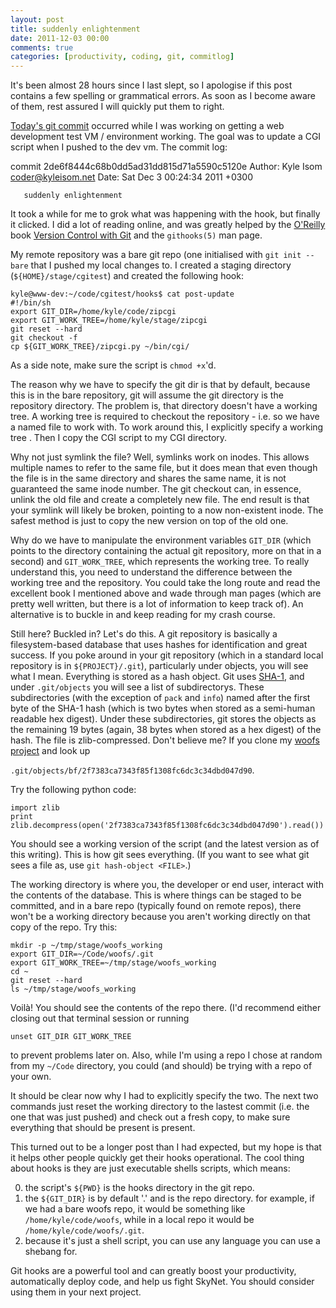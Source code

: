 ```yaml
---
layout: post
title: suddenly enlightenment
date: 2011-12-03 00:00
comments: true
categories: [productivity, coding, git, commitlog]
---
```


It's been almost 28 hours since I last slept, so I apologise if this
post contains a few spelling or grammatical errors. As soon as I
become aware of them, rest assured I will quickly put them to right.

[Today's git commit](http://www.kyleisom.net/blog/2011/11/35-dot_emacs) occurred
while I was working on getting a web development test VM / environment working. The
goal was to update a CGI script when I pushed to the dev vm. The commit log:

   commit 2de6f8444c68b0dd5ad31dd815d71a5590c5120e
   Author: Kyle Isom <coder@kyleisom.net>
   Date:   Sat Dec 3 00:24:34 2011 +0300
   
       suddenly enlightenment

It took a while for me to grok what was happening with the hook, but finally it clicked.
I did a lot of reading online, and was greatly helped by the [O'Reilly](https://www.ora.com)
book [Version Control with Git](https://shop.oreilly.com/product/9780596620137.do)
and the `githooks(5)` man page.

My remote repository was a bare git repo (one initialised with `git init --bare` that I 
pushed my local changes to. I created a staging directory (`${HOME}/stage/cgitest`)
and created the following hook:

    kyle@www-dev:~/code/cgitest/hooks$ cat post-update
    #!/bin/sh
    export GIT_DIR=/home/kyle/code/zipcgi
    export GIT_WORK_TREE=/home/kyle/stage/zipcgi
    git reset --hard
    git checkout -f
	cp ${GIT_WORK_TREE}/zipcgi.py ~/bin/cgi/


As a side note, make sure the script is `chmod +x`'d.

The reason why we have to specify the git dir is that by default,
because this is in the bare repository, git will assume the git
directory is the repository directory. The problem is, that directory
doesn't have a working tree. A working tree is required to checkout
the repository - i.e. so we have a named file to work with. To work
around this, I explicitly specify a working tree . Then I copy the CGI
script to my CGI directory.

Why not just symlink the file? Well, symlinks work on inodes. This
allows multiple names to refer to the same file, but it does mean that
even though the file is in the same directory and shares the same
name, it is not guaranteed the same inode number. The git checkout
can, in essence, unlink the old file and create a completely new
file. The end result is that your symlink will likely be broken,
pointing to a now non-existent inode. The safest method is just to
copy the new version on top of the old one.

Why do we have to manipulate the environment variables 
`GIT_DIR` (which points to the directory containing the actual git
repository, more on that in a second) and `GIT_WORK_TREE`, which
represents the working tree. To really understand this, you need to
understand the difference between the working tree and the
repository. You could take the long route and read the excellent book
I mentioned above and wade through man pages (which are pretty well
written, but there is a lot of information to keep track of). An
alternative is to buckle in and keep reading for my crash course.

Still here? Buckled in? Let's do this. A git repository is basically a
filesystem-based database that uses hashes for identification and
great success. If you poke around in your git repository (which in a
standard local repository is in `${PROJECT}/.git`), particularly under
objects, you will see what I mean. Everything is stored as a hash
object. Git uses [SHA-1](https://en.wikipedia.org/wiki/SHA-1), and
under `.git/objects` you will see a list of subdirectorys. These
subdirectories (with the exception of `pack` and `info`) named after
the first byte of the SHA-1 hash (which is two bytes when stored as a
semi-human readable hex digest). Under these subdirectories, git
stores the objects as the remaining 19 bytes (again, 38 bytes when
stored as a hex digest) of the hash. The file is
zlib-compressed. Don't believe me? If you clone my
[woofs project](https://github.com/kisom/woofs) and look up

`.git/objects/bf/2f7383ca7343f85f1308fc6dc3c34dbd047d90`.

Try the following python code:

    import zlib
	print zlib.decompress(open('2f7383ca7343f85f1308fc6dc3c34dbd047d90').read())

You should see a working version of the script (and the latest version
as of this writing). This is how git sees everything. (If you want to
see what git sees a file as, use `git hash-object <FILE>`.)

The working directory is where you, the developer or end user,
interact with the contents of the database. This is where things can
be staged to be committed, and in a bare repo (typically found
on remote repos), there won't be a working directory because you
aren't working directly on that copy of the repo. Try this:

    mkdir -p ~/tmp/stage/woofs_working
    export GIT_DIR=~/Code/woofs/.git 
	export GIT_WORK_TREE=~/tmp/stage/woofs_working
	cd ~
	git reset --hard
	ls ~/tmp/stage/woofs_working

Voilà! You should see the contents of the repo there. (I'd recommend
either closing out that terminal session or running

    unset GIT_DIR GIT_WORK_TREE

to prevent problems later on. Also, while I'm using a repo I chose at
random from my `~/Code` directory, you could (and should) be trying
with a repo of your own. 

It should be clear now why I had to explicitly specify the two. The
next two commands just reset the working directory to the lastest
commit (i.e. the one that was just pushed) and check out a fresh copy,
to make sure everything that should be present is present.

This turned out to be a longer post than I had expected, but my hope
is that it helps other people quickly get their hooks operational. The
cool thing about hooks is they are just executable shells scripts,
which means:

0. the script's `${PWD}` is the hooks directory in the git repo. 
0. the `${GIT_DIR}` is by default '.' and is the repo directory. for
example, if we had a bare woofs repo, it would be something like
`/home/kyle/code/woofs`, while in a local repo it would be
`/home/kyle/code/woofs/.git`. 
0. because it's just a shell script, you can use any language you can
use a shebang for. 

Git hooks are a powerful tool and can greatly boost your productivity,
automatically deploy code, and help us fight SkyNet. You should
consider using them in your next project.

